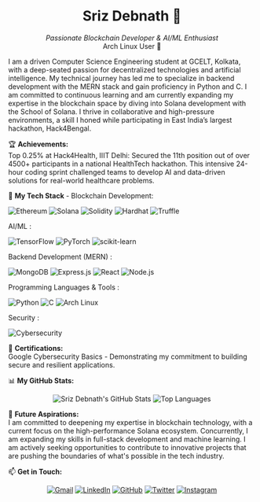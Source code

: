 <h1 align="center">
  <a href="https://sriz.netlify.app/" target="_blank" style="text-decoration: none; color: inherit;">
    Sriz Debnath 👋
  </a>
</h1>

<p align="center">
  <em>Passionate Blockchain Developer & AI/ML Enthusiast</em>
  <br>
  Arch Linux User 🐧
</p>

<p>
  I am a driven Computer Science Engineering student at GCELT, Kolkata, with a deep-seated passion for decentralized technologies and artificial intelligence. My technical journey has led me to specialize in backend development with the MERN stack and gain proficiency in Python and C. I am committed to continuous learning and am currently expanding my expertise in the blockchain space by diving into Solana development with the School of Solana.
  I thrive in collaborative and high-pressure environments, a skill I honed while participating in East India’s largest hackathon, Hack4Bengal.
</p>

<p>
  🏆 <strong>Achievements:</strong><br>
  Top 0.25% at Hack4Health, IIIT Delhi: Secured the 11th position out of over 4500+ participants in a national HealthTech hackathon. This intensive 24-hour coding sprint challenged teams to develop AI and data-driven solutions for real-world healthcare problems.
</p>

<p>
  🔧 <strong>My Tech Stack</strong> - 
  Blockchain Development:
</p>

<p>
  <img src="https://img.shields.io/badge/Ethereum-3C3C3D?style=for-the-badge&logo=ethereum&logoColor=white" alt="Ethereum">
  <img src="https://img.shields.io/badge/Solana-9945FF?style=for-the-badge&logo=solana&logoColor=white" alt="Solana">
  <img src="https://img.shields.io/badge/Solidity-363636?style=for-the-badge&logo=solidity&logoColor=white" alt="Solidity">
  <img src="https://img.shields.io/badge/Hardhat-D8E7FF?style=for-the-badge&logo=hardhat&logoColor=black" alt="Hardhat">
  <img src="https://img.shields.io/badge/Truffle-3D3D3D?style=for-the-badge&logo=truffle-suite&logoColor=white" alt="Truffle">
</p>

AI/ML :
<p>
  <img src="https://img.shields.io/badge/TensorFlow-FF6F00?style=for-the-badge&logo=tensorflow&logoColor=white" alt="TensorFlow">
  <img src="https://img.shields.io/badge/PyTorch-EE4C2C?style=for-the-badge&logo=pytorch&logoColor=white" alt="PyTorch">
  <img src="https://img.shields.io/badge/scikit--learn-F7931E?style=for-the-badge&logo=scikit-learn&logoColor=white" alt="scikit-learn">
</p>

Backend Development (MERN) :
<p>
  <img src="https://img.shields.io/badge/MongoDB-47A248?style=for-the-badge&logo=mongodb&logoColor=white" alt="MongoDB">
  <img src="https://img.shields.io/badge/Express.js-000000?style=for-the-badge&logo=express&logoColor=white" alt="Express.js">
  <img src="https://img.shields.io/badge/React-20232A?style=for-the-badge&logo=react&logoColor=61DAFB" alt="React">
  <img src="https://img.shields.io/badge/Node.js-339933?style=for-the-badge&logo=nodedotjs&logoColor=white" alt="Node.js">
</p>

Programming Languages & Tools :
<p>
  <img src="https://img.shields.io/badge/Python-3776AB?style=for-the-badge&logo=python&logoColor=white" alt="Python">
  <img src="https://img.shields.io/badge/C-A8B9CC?style=for-the-badge&logo=c&logoColor=white" alt="C">
  <img src="https://img.shields.io/badge/Arch_Linux-1793D1?style=for-the-badge&logo=arch-linux&logoColor=white" alt="Arch Linux">
</p>

Security :
<p>
  <img src="https://img.shields.io/badge/Cybersecurity-00758F?style=for-the-badge" alt="Cybersecurity">
</p>

<p>
  📜 <strong>Certifications:</strong><br>
  Google Cybersecurity Basics - Demonstrating my commitment to building secure and resilient applications.
</p>

<p>
  📊 <strong>My GitHub Stats:</strong>
</p>

<p align="center">
  <img src="https://github-readme-stats.vercel.app/api?username=Srizdebnath&show_icons=true&theme=radical" alt="Sriz Debnath's GitHub Stats">
  <img src="https://github-readme-stats.vercel.app/api/top-langs/?username=Srizdebnath&layout=compact&theme=radical" alt="Top Languages">
</p>

🚀 <strong>Future Aspirations:</strong><br>
I am committed to deepening my expertise in blockchain technology, with a current focus on the high-performance Solana ecosystem. Concurrently, I am expanding my skills in full-stack development and machine learning. I am actively seeking opportunities to contribute to innovative projects that are pushing the boundaries of what's possible in the tech industry.

📫 <strong>Get in Touch:</strong>
<p align="center">
  <a href="mailto:srizd449@gmail.com"><img src="https://img.shields.io/badge/Gmail-D14836?style=for-the-badge&logo=gmail&logoColor=white" alt="Gmail"></a>
  <a href="https://www.linkedin.com/in/srizdebnath"><img src="https://img.shields.io/badge/LinkedIn-0077B5?style=for-the-badge&logo=linkedin&logoColor=white" alt="LinkedIn"></a>
  <a href="https://github.com/Srizdebnath"><img src="https://img.shields.io/badge/GitHub-181717?style=for-the-badge&logo=github&logoColor=white" alt="GitHub"></a>
  <a href="https://x.com/Srizdebnath"><img src="https://img.shields.io/badge/Twitter-1DA1F2?style=for-the-badge&logo=twitter&logoColor=white" alt="Twitter"></a>
  <a href="https://www.instagram.com/lenscapez_"><img src="https://img.shields.io/badge/Instagram-E4405F?style=for-the-badge&logo=instagram&logoColor=white" alt="Instagram"></a>
</p>
